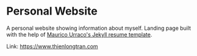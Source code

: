 # Personal Website
A personal website showing information about myself. Landing page built with the help of [Maurico Urraco's Jekyll resume template](https://github.com/murraco/jekyll-theme-minimal-resume).

Link: https://www.thienlongtran.com
